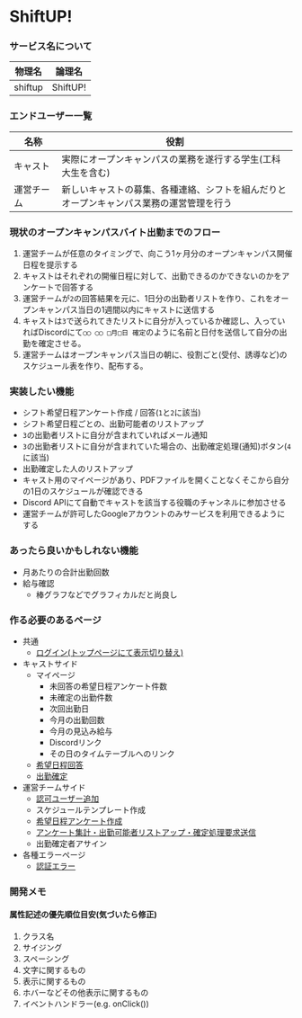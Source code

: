 ﻿# ShiftUP!

### サービス名について
| 物理名 | 論理名 |
| ---- | ---- |
| shiftup | ShiftUP!|

### エンドユーザー一覧
| 名称 | 役割 |
| ---- | ----| 
| キャスト | 実際にオープンキャンパスの業務を遂行する学生(工科大生を含む) |
| 運営チーム | 新しいキャストの募集、各種連絡、シフトを組んだりと<br>オープンキャンパス業務の運営管理を行う |

### 現状のオープンキャンパスバイト出勤までのフロー
1. 運営チームが任意のタイミングで、向こう1ヶ月分のオープンキャンパス開催日程を提示する
2. キャストはそれぞれの開催日程に対して、出勤できるのかできないのかをアンケートで回答する
3. 運営チームが`2`の回答結果を元に、1日分の出勤者リストを作り、これをオープンキャンパス当日の1週間以内にキャストに送信する
4. キャストは`3`で送られてきたリストに自分が入っているか確認し、入っていればDiscordにて`◯◯ ◯◯ □月□日 確定`のように名前と日付を送信して自分の出勤を確定させる。
5. 運営チームはオープンキャンパス当日の朝に、役割ごと(受付、誘導など)のスケジュール表を作り、配布する。

### 実装したい機能
- シフト希望日程アンケート作成 / 回答(`1`と`2`に該当)
- シフト希望日程ごとの、出勤可能者のリストアップ
- `3`の出勤者リストに自分が含まれていればメール通知
- `3`の出勤者リストに自分が含まれていた場合の、出勤確定処理(通知)ボタン(`4`に該当)
- 出勤確定した人のリストアップ
- キャスト用のマイページがあり、PDFファイルを開くことなくそこから自分の1日のスケジュールが確認できる
- Discord APIにて自動でキャストを該当する役職のチャンネルに参加させる
- 運営チームが許可したGoogleアカウントのみサービスを利用できるようにする

### あったら良いかもしれない機能
- 月あたりの合計出勤回数
- 給与確認
  - 棒グラフなどでグラフィカルだと尚良し 

### 作る必要のあるページ
- 共通
  - [ログイン(トップページにて表示切り替え)](https://shiftup.vercel.app/)
- キャストサイド
  - マイページ
    - 未回答の希望日程アンケート件数
    - 未確定の出勤件数
    - 次回出勤日
    - 今月の出勤回数
    - 今月の見込み給与
    - Discordリンク
    - その日のタイムテーブルへのリンク
  - [希望日程回答](https://shiftup.vercel.app/answer-survey)
  -  [出勤確定](https://shiftup.vercel.app/confirm-attendance)
- 運営チームサイド
  - [認可ユーザー追加](https://shiftup.vercel.app/management/add-approved-user)
  - スケジュールテンプレート作成
  - [希望日程アンケート作成](https://shiftup.vercel.app/management/create-survey)
  - [アンケート集計・出勤可能者リストアップ・確定処理要求送信](https://shiftup.vercel.app/management/tally-survey)
  - 出勤確定者アサイン
- 各種エラーページ
  - [認証エラー](https://shiftup.vercel.app/error/authentication-error)

### 開発メモ

#### 属性記述の優先順位目安(気づいたら修正)

1. クラス名
1. サイジング
1. スペーシング
1. 文字に関するもの
1. 表示に関するもの
1. ホバーなどその他表示に関するもの
1. イベントハンドラー(e.g. onClick())
